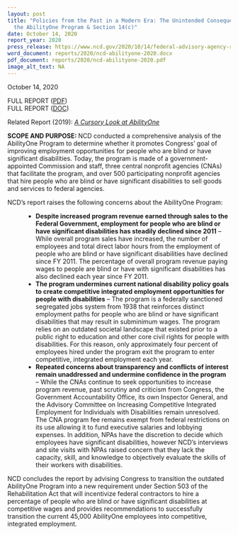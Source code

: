 ```yaml
---
layout: post
title: "Policies from the Past in a Modern Era: The Unintended Consequences of
  the AbilityOne Program & Section 14(c)"
date: October 14, 2020
report_year: 2020
press_release: https://www.ncd.gov/2020/10/14/federal-advisory-agency-recommends-phase-out-replacement-of-federal-employment-program-for-people-with-disabilities/
word_document: reports/2020/ncd-abilityone-2020.docx
pdf_document: reports/2020/ncd-abilityone-2020.pdf
image_alt_text: NA
---
```

<p>October 14, 2020</p><p>FULL REPORT (<a href="/sites/default/files/NCD_AbilityOne_508.pdf">PDF</a>)<br />FULL REPORT (<a href="/sites/default/files/NCD_AbilityOne_Report.docx">DOC</a>)</p><p>Related Report (2019):&nbsp;<a href="https://ncd.gov/publications/2019/cursory-look-abilityone"><em>A Cursory Look at AbilityOne</em></a></p><p><strong>SCOPE AND PURPOSE: </strong>NCD conducted a comprehensive analysis of the AbilityOne Program to determine whether it promotes Congress&rsquo; goal of improving employment opportunities for people who are blind or have significant disabilities. Today, the program is made of a government-appointed Commission and staff, three central nonprofit agencies (CNAs) that facilitate the program, and over 500 participating nonprofit agencies that hire people who are blind or have significant disabilities to sell goods and services to federal agencies.</p><p>NCD&rsquo;s report raises the following concerns about the AbilityOne Program:</p><ul style="margin-left: 40px;"><li><strong>Despite increased program revenue earned through sales to the Federal Government, employment for people who are blind or have significant disabilities has steadily declined since 2011</strong> &ndash; While overall program sales have increased, the number of employees and total direct labor hours from the employment of people who are blind or have significant disabilities have declined since FY 2011. The percentage of overall program revenue paying wages to people are blind or have with significant disabilities has also declined each year since FY 2011.</li><li><strong>The program undermines current national disability policy goals to create competitive integrated employment opportunities for people with disabilities</strong> &ndash; The program is a federally sanctioned segregated jobs system from 1938 that reinforces distinct employment paths for people who are blind or have significant disabilities that may result in subminimum wages. The program relies on an outdated societal landscape that existed prior to a public right to education and other core civil rights for people with disabilities. For this reason, only approximately four percent of employees hired under the program exit the program to enter competitive, integrated employment each year.</li><li><strong>Repeated concerns about transparency and conflicts of interest remain unaddressed and undermine confidence in the program </strong>&ndash; While the CNAs continue to seek opportunities to increase program revenue, past scrutiny and criticism from Congress, the Government Accountability Office, its own Inspector General, and the Advisory Committee on Increasing Competitive Integrated Employment for Individuals with Disabilities remain unresolved. The CNA program fee remains exempt from federal restrictions on its use allowing it to fund executive salaries and lobbying expenses. In addition, NPAs have the discretion to decide which employees have significant disabilities, however NCD&rsquo;s interviews and site visits with NPAs raised concern that they lack the capacity, skill, and knowledge to objectively evaluate the skills of their workers with disabilities.</li></ul><p>NCD concludes the report by advising Congress to transition the outdated AbilityOne Program into a new requirement under Section 503 of the Rehabilitation Act that will incentivize federal contractors to hire a percentage of people who are blind or have significant disabilities at competitive wages and provides recommendations to successfully transition the current 45,000 AbilityOne employees into competitive, integrated employment.</p><p>&nbsp;</p><p>&nbsp;</p>
